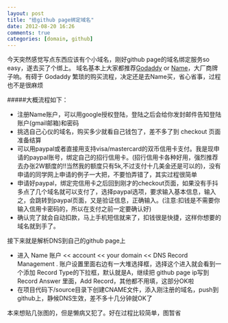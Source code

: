 ```yaml
---
layout: post
title: "给github page绑定域名"
date: 2012-08-20 16:26
comments: true
categories: [domain, github]
---
```

今天突然感觉写点东西应该有个小域名，刚好github page的域名绑定服务so easy，遂去买了个绑上。
域名基本上大家都推荐[Godaddy](http://www.godaddy.com) or [Name](http://www.name.com)，大厂商牌子响。有碍于 Godaddy 繁琐的购买流程，决定还是去Name买，省心省事，过程也不是很麻烦

#####大概流程如下：
<!-- more -->
- 注册Name账户，可以用google授权登陆，登陆之后会给你发封邮件告知登陆账户(gmail邮箱)和密码
- 挑选自己心仪的域名，购买多少就看自己钱包了，差不多了到 checkout 页面准备结算
- 可以用paypal或者直接用支持visa/mastercard的双币信用卡支付。我是现申请的paypal账号，绑定自己的招行信用卡。(招行信用卡各种好用，强烈推荐去办张2W额度的!!当然我的额度只有5k,不过支付十几美金还是可以的)，没有申请的同学网上申请的例子一大把，不要怕弄错了，其实过程很简单
- 申请好paypal，绑定完信用卡之后回到刚才的checkout页面，如果没有手抖多点了几个域名就可以支付了，选择paypal选项，要求输入基本信息，输入之，会跳转到paypal页面，又是验证信息，正确输入。(注意:扣钱是不需要你输入信用卡密码的，所以在支付之前一定要确认好)
- 确认完了就会自动扣款，马上手机短信就来了，扣钱很是快捷，这样你想要的域名就到手了。

接下来就是解析DNS到自己的github page上

- 进入 Name 账户 << account << your domain << DNS Record Management . 账户设置里面右边有一大堆选择框，选择这个进入就会看到一个添加 Record Type的下拉框，默认就是A，继续把 github page ip写到 Record Answer 里面，Add Record，其他都不用填，这部分OK啦
- 在项目代码下/source目录下创建CNAME文件，添入刚注册的域名，push到github上，静候DNS生效，差不多十几分钟就OK了

本来想贴几张图的，但是懒病又犯了。好在过程比较简单，图暂省
